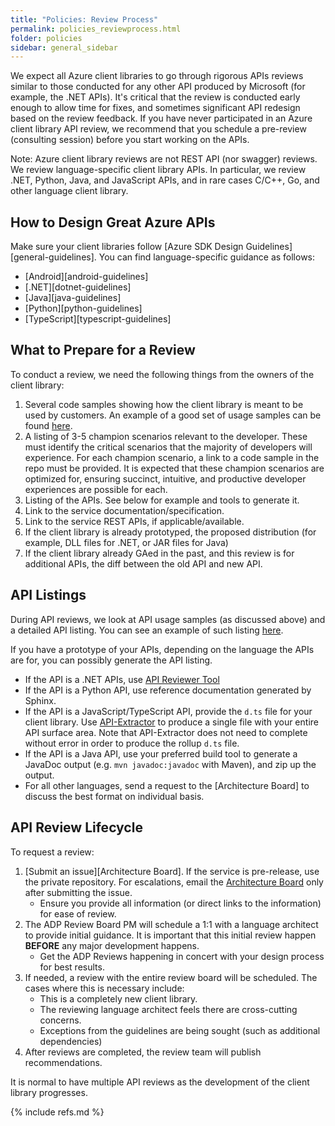 ```yaml
---
title: "Policies: Review Process"
permalink: policies_reviewprocess.html
folder: policies
sidebar: general_sidebar
---
```


We expect all Azure client libraries to go through rigorous APIs reviews similar to those conducted for any other API produced by Microsoft (for example, the .NET APIs).  It's critical that the review is conducted early enough to allow time for fixes, and sometimes significant API redesign based on the review feedback. If you have never participated in an Azure client library API review, we recommend that you schedule a pre-review (consulting session) before you start working on the APIs.

Note: Azure client library reviews are not REST API (nor swagger) reviews. We review language-specific client library APIs. In particular, we review .NET, Python, Java, and JavaScript APIs, and in rare cases C/C++, Go, and other language client library.

## How to Design Great Azure APIs

Make sure your client libraries follow [Azure SDK Design Guidelines][general-guidelines].  You can find language-specific guidance as follows:

- [Android][android-guidelines]
- [.NET][dotnet-guidelines]
- [Java][java-guidelines]
- [Python][python-guidelines]
- [TypeScript][typescript-guidelines]

## What to Prepare for a Review

To conduct a review, we need the following things from the owners of the client library:

1. Several code samples showing how the client library is meant to be used by customers. An example of a good set of usage samples can be found [here](https://github.com/dotnet/corefx/issues/32588).
2. A listing of 3-5 champion scenarios relevant to the developer. These must identify the critical scenarios that the majority of developers will experience. For each champion scenario, a link to a code sample in the repo must be provided. It is expected that these champion scenarios are optimized for, ensuring succinct, intuitive, and productive developer experiences are possible for each.
3. Listing of the APIs. See below for example and tools to generate it.
4. Link to the service documentation/specification.
5. Link to the service REST APIs, if applicable/available.
6. If the client library is already prototyped, the proposed distribution (for example, DLL files for .NET, or JAR files for Java)
7. If the client library already GAed in the past, and this review is for additional APIs, the diff between the old API and new API.

## API Listings

During API reviews, we look at API usage samples (as discussed above) and a detailed API listing.  You can see an example of such listing [here](https://github.com/Azure/azure-sdk/blob/master/docs/dotnet/APIListingExample.md).

If you have a prototype of your APIs, depending on the language the APIs are for, you can possibly generate the API listing.

- If the API is a .NET APIs, use [API Reviewer Tool](file://///fxcore//tools//docs//ApiReviewer.html)
- If the API is a Python API, use reference documentation generated by Sphinx.
- If the API is a JavaScript/TypeScript API, provide the `d.ts` file for your client library. Use [API-Extractor](https://github.com/Microsoft/web-build-tools/wiki/API-Extractor) to produce a single file with your entire API surface area. Note that API-Extractor does not need to complete without error in order to produce the rollup `d.ts` file.
- If the API is a Java API, use your preferred build tool to generate a JavaDoc output (e.g. `mvn javadoc:javadoc` with Maven), and zip up the output.
- For all other languages, send a request to the [Architecture Board] to discuss the best format on individual basis.

## API Review Lifecycle

To request a review:

1. [Submit an issue][Architecture Board].  If the service is pre-release, use the private repository.  For escalations, email the [Architecture Board](mailto:adparch@microsoft.com) only after submitting the issue.
    - Ensure you provide all information (or direct links to the information) for ease of review.
2. The ADP Review Board PM will schedule a 1:1 with a language architect to provide initial guidance.  It is important that this initial review happen **BEFORE** any major development happens.
    - Get the ADP Reviews happening in concert with your design process for best results.
3. If needed, a review with the entire review board will be scheduled. The cases where this is necessary include:
    - This is a completely new client library.
    - The reviewing language architect feels there are cross-cutting concerns.
    - Exceptions from the guidelines are being sought (such as additional dependencies)
4. After reviews are completed, the review team will publish recommendations.

It is normal to have multiple API reviews as the development of the client library progresses.

{% include refs.md %}
